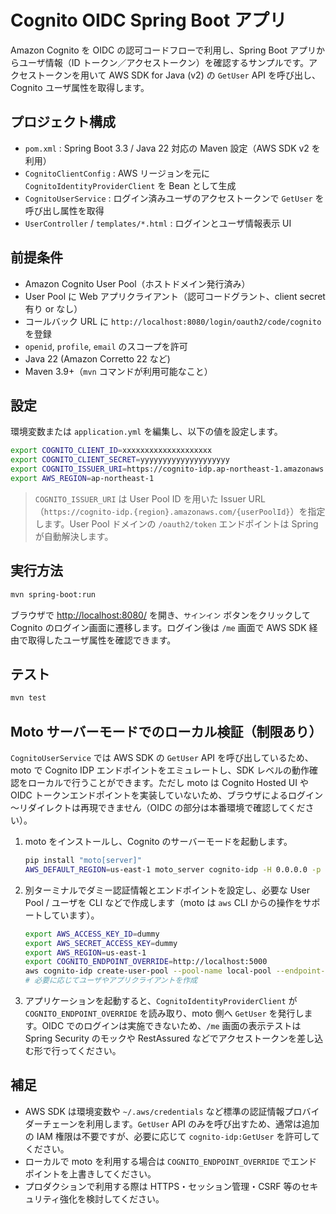# Cognito OIDC Spring Boot アプリ

Amazon Cognito を OIDC の認可コードフローで利用し、Spring Boot アプリからユーザ情報（ID トークン／アクセストークン）を確認するサンプルです。アクセストークンを用いて AWS SDK for Java (v2) の `GetUser` API を呼び出し、Cognito ユーザ属性を取得します。

## プロジェクト構成

- `pom.xml` : Spring Boot 3.3 / Java 22 対応の Maven 設定（AWS SDK v2 を利用）
- `CognitoClientConfig` : AWS リージョンを元に `CognitoIdentityProviderClient` を Bean として生成
- `CognitoUserService` : ログイン済みユーザのアクセストークンで `GetUser` を呼び出し属性を取得
- `UserController` / `templates/*.html` : ログインとユーザ情報表示 UI

## 前提条件

- Amazon Cognito User Pool（ホストドメイン発行済み）
- User Pool に Web アプリクライアント（認可コードグラント、client secret 有り or なし）
- コールバック URL に `http://localhost:8080/login/oauth2/code/cognito` を登録
- `openid`, `profile`, `email` のスコープを許可
- Java 22 (Amazon Corretto 22 など)
- Maven 3.9+（`mvn` コマンドが利用可能なこと）

## 設定

環境変数または `application.yml` を編集し、以下の値を設定します。

```bash
export COGNITO_CLIENT_ID=xxxxxxxxxxxxxxxxxxxx
export COGNITO_CLIENT_SECRET=yyyyyyyyyyyyyyyyyyyy
export COGNITO_ISSUER_URI=https://cognito-idp.ap-northeast-1.amazonaws.com/ap-northeast-1_XXXXXXXXX
export AWS_REGION=ap-northeast-1
```

> `COGNITO_ISSUER_URI` は User Pool ID を用いた Issuer URL（`https://cognito-idp.{region}.amazonaws.com/{userPoolId}`）を指定します。User Pool ドメインの `/oauth2/token` エンドポイントは Spring が自動解決します。

## 実行方法

```bash
mvn spring-boot:run
```

ブラウザで <http://localhost:8080/> を開き、`サインイン` ボタンをクリックして Cognito のログイン画面に遷移します。ログイン後は `/me` 画面で AWS SDK 経由で取得したユーザ属性を確認できます。

## テスト

```bash
mvn test
```

## Moto サーバーモードでのローカル検証（制限あり）

`CognitoUserService` では AWS SDK の `GetUser` API を呼び出しているため、moto で Cognito IDP エンドポイントをエミュレートし、SDK レベルの動作確認をローカルで行うことができます。ただし moto は Cognito Hosted UI や OIDC トークンエンドポイントを実装していないため、ブラウザによるログイン～リダイレクトは再現できません（OIDC の部分は本番環境で確認してください）。

1. moto をインストールし、Cognito のサーバーモードを起動します。
   ```bash
   pip install "moto[server]"
   AWS_DEFAULT_REGION=us-east-1 moto_server cognito-idp -H 0.0.0.0 -p 5000
   ```
2. 別ターミナルでダミー認証情報とエンドポイントを設定し、必要な User Pool / ユーザを CLI などで作成します（moto は `aws` CLI からの操作をサポートしています）。
   ```bash
   export AWS_ACCESS_KEY_ID=dummy
   export AWS_SECRET_ACCESS_KEY=dummy
   export AWS_REGION=us-east-1
   export COGNITO_ENDPOINT_OVERRIDE=http://localhost:5000
   aws cognito-idp create-user-pool --pool-name local-pool --endpoint-url "$COGNITO_ENDPOINT_OVERRIDE"
   # 必要に応じてユーザやアプリクライアントを作成
   ```
3. アプリケーションを起動すると、`CognitoIdentityProviderClient` が `COGNITO_ENDPOINT_OVERRIDE` を読み取り、moto 側へ `GetUser` を発行します。OIDC でのログインは実施できないため、`/me` 画面の表示テストは Spring Security のモックや RestAssured などでアクセストークンを差し込む形で行ってください。

## 補足

- AWS SDK は環境変数や `~/.aws/credentials` など標準の認証情報プロバイダーチェーンを利用します。`GetUser` API のみを呼び出すため、通常は追加の IAM 権限は不要ですが、必要に応じて `cognito-idp:GetUser` を許可してください。
- ローカルで moto を利用する場合は `COGNITO_ENDPOINT_OVERRIDE` でエンドポイントを上書きしてください。
- プロダクションで利用する際は HTTPS・セッション管理・CSRF 等のセキュリティ強化を検討してください。

